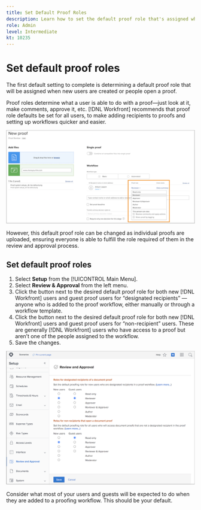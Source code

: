```yaml
---
title: Set Default Proof Roles
description: Learn how to set the default proof role that's assigned when new users are created or people open a proof in Adobe Workfront.
role: Admin
level: Intermediate
kt: 10235
---
```

# Set default proof roles

<!---
21.4 updates have been made
--->

The first default setting to complete is determining a default proof role that will be assigned when new users are created or people open a proof.

Proof roles determine what a user is able to do with a proof—just look at it, make comments, approve it, etc. [!DNL Workfront] recommends that proof role defaults be set for all users, to make adding recipients to proofs and setting up workflows quicker and easier.

![Proof roles can be selected when uploading a proof](assets/proof-system-setups-proof-role-example.png)

However, this default proof role can be changed as individual proofs are uploaded, ensuring everyone is able to fulfill the role required of them in the review and approval process.


## Set default proof roles

1. Select **Setup** from the [!UICONTROL Main Menu].
1. Select **Review & Approval** from the left menu.
1. Click the button next to the desired default proof role for both new [!DNL Workfront] users and guest proof users for “designated recipients” — anyone who is added to the proof workflow, either manually or through a workflow template.
1. Click the button next to the desired default proof role for both new [!DNL Workfront] users and guest proof users for “non-recipient” users. These are generally [!DNL Workfront] users who have access to a proof but aren’t one of the people assigned to the workflow.
1. Save the changes.

![Review and Approval settings in Workfront](assets/proof-system-setups-workfront-defaults.png)

Consider what most of your users and guests will be expected to do when they are added to a proofing workflow. This should be your default.
